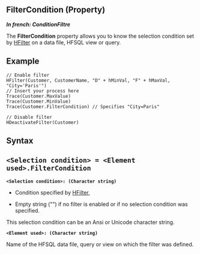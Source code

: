


## FilterCondition (Property)

***In french: ConditionFiltre***
	



<a name="XUse"></a>
<a name="Use"></a>
<a name="description"></a>
The **FilterCondition** property allows you to know the selection condition set by [HFilter](../WDLang4/3044100.md) on a data file, HFSQL view or query.






<a name="Example1"></a>
<a name="sample_code"></a>

## Example


```wl
// Enable filter
HFilter(Customer, CustomerName, "D" + hMinVal, "F" + hMaxVal, "City='Paris'")
// Insert your process here
Trace(Customer.MaxValue)
Trace(Customer.MinValue)
Trace(Customer.FilterCondition) // Specifies "City=Paris"

// Disable filter
HDeactivateFilter(Customer)
```

<a name="XSYNTAX"></a>
<a name="SYNTAX1"></a>

## Syntax

`<Selection condition> = <Element used>.FilterCondition`
---

**`<Selection condition>: (Character string)`**



- Condition specified by [HFilter](../WDLang4/3044100.md), 

- Empty string ("") if no filter is enabled or if no selection condition was specified. 


This selection condition can be an Ansi or Unicode character string.

**`<Element used>: (Character string)`**

Name of the HFSQL data file, query or view on which the filter was defined.  





